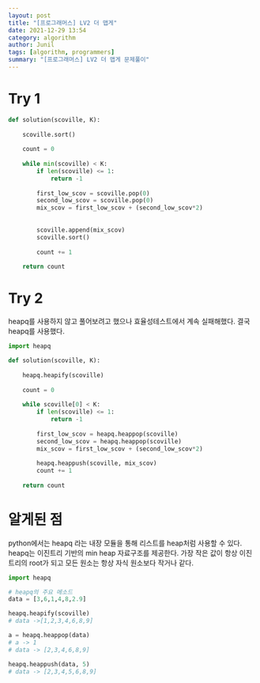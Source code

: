 ```yaml
---
layout: post
title: "[프로그래머스] LV2 더 맵게"
date: 2021-12-29 13:54
category: algorithm
author: Junil
tags: [algorithm, programmers]
summary: "[프로그래머스] LV2 더 맵게 문제풀이"
---
```


# Try 1
```python
def solution(scoville, K):
    
    scoville.sort()
    
    count = 0
    
    while min(scoville) < K:
        if len(scoville) <= 1:
            return -1
        
        first_low_scov = scoville.pop(0)
        second_low_scov = scoville.pop(0)
        mix_scov = first_low_scov + (second_low_scov*2)
        
        
        scoville.append(mix_scov)
        scoville.sort()
        
        count += 1
    
    return count
```

# Try 2
heapq를 사용하지 않고 풀어보려고 했으나 효율성테스트에서 계속 실패해했다.
결국 heapq를 사용했다.
```python
import heapq

def solution(scoville, K):
    
    heapq.heapify(scoville)
    
    count = 0
    
    while scoville[0] < K:
        if len(scoville) <= 1:
            return -1
        
        first_low_scov = heapq.heappop(scoville)
        second_low_scov = heapq.heappop(scoville)
        mix_scov = first_low_scov + (second_low_scov*2)
        
        heapq.heappush(scoville, mix_scov)
        count += 1
    
    return count
```


# 알게된 점
python에서는 heapq 라는 내장 모듈을 통해 리스트를 heap처럼 사용할 수 있다.
heapq는 이진트리 기반의 min heap 자료구조를 제공한다. 가장 작은 값이 항상 이진트리의 root가 되고 모든 원소는 항상 자식 원소보다 작거나 같다.
```python
import heapq

# heapq의 주요 메소드
data = [3,6,1,4,8,2.9]

heapq.heapify(scoville)
# data ->[1,2,3,4,6,8,9]

a = heapq.heappop(data) 
# a -> 1
# data -> [2,3,4,6,8,9] 

heapq.heappush(data, 5)
# data -> [2,3,4,5,6,8,9] 
```